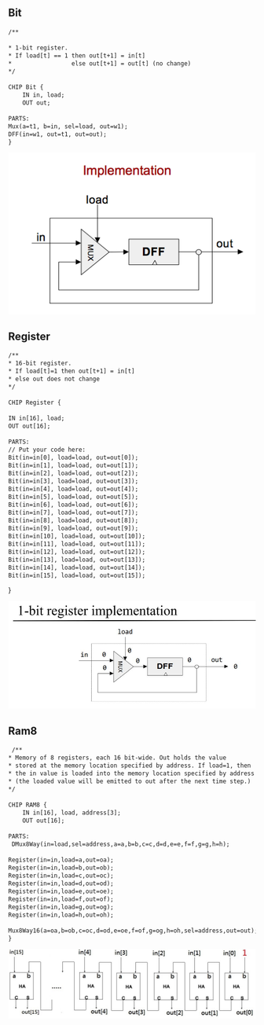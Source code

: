 ## Bit

    /**

    * 1-bit register.
    * If load[t] == 1 then out[t+1] = in[t]
    *                 else out[t+1] = out[t] (no change)
    */
 
    CHIP Bit {
        IN in, load;
        OUT out;

    PARTS:
    Mux(a=t1, b=in, sel=load, out=w1);
    DFF(in=w1, out=t1, out=out);
    }

![](https://github.com/vin6969/co110a/blob/master/media/gates/bit.png)

## Register

    /**
    * 16-bit register.
    * If load[t]=1 then out[t+1] = in[t]
    * else out does not change
    */

    CHIP Register {

    IN in[16], load;
    OUT out[16];

    PARTS:
    // Put your code here:
    Bit(in=in[0], load=load, out=out[0]);
    Bit(in=in[1], load=load, out=out[1]);
    Bit(in=in[2], load=load, out=out[2]);
    Bit(in=in[3], load=load, out=out[3]);
    Bit(in=in[4], load=load, out=out[4]);
    Bit(in=in[5], load=load, out=out[5]);
    Bit(in=in[6], load=load, out=out[6]);
    Bit(in=in[7], load=load, out=out[7]);
    Bit(in=in[8], load=load, out=out[8]);
    Bit(in=in[9], load=load, out=out[9]);
    Bit(in=in[10], load=load, out=out[10]);
    Bit(in=in[11], load=load, out=out[11]);
    Bit(in=in[12], load=load, out=out[12]);
    Bit(in=in[13], load=load, out=out[13]);
    Bit(in=in[14], load=load, out=out[14]);
    Bit(in=in[15], load=load, out=out[15]);
}

![](https://github.com/vin6969/co110a/blob/master/media/gates/register.JPG)

## Ram8

     /**
    * Memory of 8 registers, each 16 bit-wide. Out holds the value
    * stored at the memory location specified by address. If load=1, then 
    * the in value is loaded into the memory location specified by address 
    * (the loaded value will be emitted to out after the next time step.)
    */

    CHIP RAM8 {
        IN in[16], load, address[3];
        OUT out[16];

    PARTS:
     DMux8Way(in=load,sel=address,a=a,b=b,c=c,d=d,e=e,f=f,g=g,h=h);

    Register(in=in,load=a,out=oa);
    Register(in=in,load=b,out=ob);
    Register(in=in,load=c,out=oc);
    Register(in=in,load=d,out=od);
    Register(in=in,load=e,out=oe);
    Register(in=in,load=f,out=of);
    Register(in=in,load=g,out=og);
    Register(in=in,load=h,out=oh);

    Mux8Way16(a=oa,b=ob,c=oc,d=od,e=oe,f=of,g=og,h=oh,sel=address,out=out);
    }

![](https://github.com/vin6969/co110a/blob/master/media/gates/inc16.jpg)
